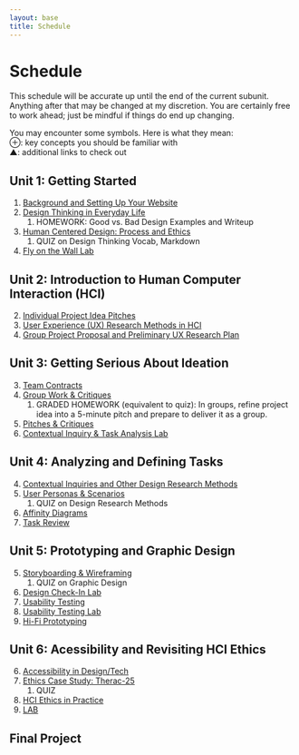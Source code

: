 ```yaml
---
layout: base
title: Schedule
---
```

# Schedule
This schedule will be accurate up until the end of the current subunit. Anything after that may be changed at my discretion. You are certainly free to work ahead; just be mindful if things do end up changing.

<div class="Legend">
You may encounter some symbols. Here is what they mean: <br>
⊕: key concepts you should be familiar with<br>
▲: additional links to check out
</div>

## Unit 1: Getting Started
  1. [Background and Setting Up Your Website]({{site.baseurl}}/units/01/01/)
  1. [Design Thinking in Everyday Life]({{site.baseurl}}/units/01/02/)
     1. HOMEWORK: Good vs. Bad Design Examples and Writeup
  1. [Human Centered Design: Process and Ethics]({{site.baseurl}}/units/01/03/)
     1. QUIZ on Design Thinking Vocab, Markdown
  1. [Fly on the Wall Lab]({{site.baseurl}}/units/01/04/)

## Unit 2: Introduction to Human Computer Interaction (HCI)
  2. [Individual Project Idea Pitches]({{site.baseurl}}/units/02/01/)
  2. [User Experience (UX) Research Methods in HCI]({{site.baseurl}}/units/02/02/)
  2. [Group Project Proposal and Preliminary UX Research Plan]({{site.baseurl}}/units/02/03/)

## Unit 3: Getting Serious About Ideation
  3. [Team Contracts]({{site.baseurl}}/units/03/01)
  3. [Group Work & Critiques]({{site.baseurl}}/units/03/02)
     1. GRADED HOMEWORK (equivalent to quiz): In groups, refine project idea into a 5-minute pitch and prepare to deliver it as a group.
  3. [Pitches & Critiques]({{site.baseurl}}/units/03/03)
  3. [Contextual Inquiry & Task Analysis Lab]({{site.baseurl}}/units/03/04/)

## Unit 4: Analyzing and Defining Tasks
  4. [Contextual Inquiries and Other Design Research Methods]({{site.baseurl}}/units/04/01/)
  4. [User Personas & Scenarios]({{site.baseurl}}/units/04/02/)
     1. QUIZ on Design Research Methods
  4. [Affinity Diagrams]({{site.baseurl}}/units/04/03/)
  4. [Task Review]({{site.baseurl}}/units/04/04/)

## Unit 5: Prototyping and Graphic Design
  5. [Storyboarding & Wireframing]({{site.baseurl}}/units/05/01/)
     1. QUIZ on Graphic Design
  5. [Design Check-In Lab]({{site.baseurl}}/units/05/02/)
  5. [Usability Testing]({{site.baseurl}}/units/05/03/)
  5. [Usability Testing Lab]({{site.baseurl}}/units/05/04/)
  5. [Hi-Fi Prototyping]({{site.baseurl}}/units/05/04/)

## Unit 6: Acessibility and Revisiting HCI Ethics
  6. [Accessibility in Design/Tech]({{site.baseurl}}/units/06/01/)
  6. [Ethics Case Study: Therac-25]({{site.baseurl}}/units/06/02/)
     1. QUIZ
  6. [HCI Ethics in Practice]({{site.baseurl}}/units/06/03)
  6. [LAB]({{site.baseurl}}/units/06/04/)

## Final Project
